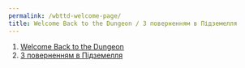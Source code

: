 ```yaml
---
permalink: /wbttd-welcome-page/
title: Welcome Back to the Dungeon / З поверненням в Підземелля
---
```


1. [Welcome Back to the Dungeon](language/en/IndexPage.md)
2. [З поверненням в Підземелля](language/ua/IndexPage.md)
